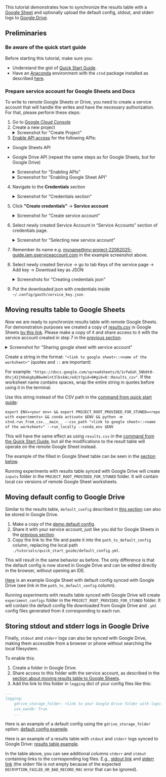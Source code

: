 This tutorial demonstrates how to synchronize the results table with a [Google Sheet](https://workspace.google.com/products/sheets/) and optionally upload the default config, stdout, and stderr logs to [Google Drive](https://drive.google.com/drive/my-drive).

## Preliminaries

### Be aware of the quick start guide

Before starting this tutorial, make sure you:

- Understand the gist of [Quick Start Guide](../quick_start_guide/QUICK_START_GUIDE.md).
- Have an [Anaconda](https://www.anaconda.com/) environment with the `stnd` package installed as described [here](../../README.md#installation).

### Prepare service account for Google Sheets and Docs

To write to remote Google Sheets or Drive, you need to create a service account that will handle the writes and have the necessary authorization. For that, please perform these steps:

1. Go to [Google Cloud Console](https://console.cloud.google.com/projectselector2/apis/dashboard)
2. Create a new project
   <details>
   <summary>Screenshot for "Create Project"</summary>
   <img src="./step_screenshots/create_project.png" alt="Create project">
   </details>
3. [Enable API access](https://docs.gspread.org/en/latest/oauth2.html#enable-api-access) for the following APIs:
- Google Sheets API
- Google Drive API (repeat the same steps as for Google Sheets, but for Google Drive)

    <details>
    <summary>Screenshot for "Enabling APIs"</summary>
    <img src="./step_screenshots/enable_api_services.png" alt="Enable API">
    </details>
    <details>
    <summary>Screenshot for "Enabling Google Sheet API"</summary>
    <img src="./step_screenshots/search_for_service.png" alt="Search for API">
    <img src="./step_screenshots/enable_api.png" alt="Enable API">
    </details>

4. Navigate to the **Credentials** section

    <details>
    <summary>Screenshot for "Credentials section"</summary>
    <img src="./step_screenshots/create_credentials.png" alt="Create Credentials">
    </details>

5. Click **"Create credentials"** → **Service account**

    <details>
    <summary>Screenshot for "Create service account"</summary>
    <img src="./step_screenshots/create_new_service_account.png" alt="Create Service Account">
    </details>

6. Select newly created Service Account in “Service Accounts” section of credentials page.

    <details>
    <summary>Screenshot for "Selecting new service account"</summary>
    <img src="./step_screenshots/push_on_account.png" alt="Selecting new service account">
    </details>

7. Remember its name e.g. myname@my-project-22062025-guide.iam.gserviceaccount.com in the example screenshot above.
8. Select newly created Service → go to tab Keys of the service page → Add key → Download key as JSON

    <details>
    <summary>Screenshots for "Creating credentials json"</summary>
    <img src="./step_screenshots/keys.png" alt="Keys">
    <img src="./step_screenshots/create_new_account.png" alt="Create new account">
    <img src="./step_screenshots/create_key.png" alt="Create json">
    </details>

9. Put the downloaded json with credentials inside `~/.config/gauth/service_key.json`

## Moving results table to Google Sheets

Now we are ready to synchronize results table with remote Google Sheets. For demonstration purposes we created a copy of [results.csv](../quick_start_guide/results.csv) in Google Sheets [by this link](https://docs.google.com/spreadsheets/d/1vfwGoh_5Nb0t0-Ohcj42jhOakgbyB6w4mlnt3lbskAc/edit?gid=0#gid=0). Please make a copy of it and share access to it with the service account created in step 7 in the [previous section](#prepare-service-account-for-google-sheets-and-docs).

<details>
<summary>Screenshot for "Sharing google sheet with service account"</summary>
<img src="./step_screenshots/share_gsheet.png" alt="Share google sheet">
</details>

Create a string in the format: `"<link to google sheet>::<name of the worksheet>"` (quotes and `::` are important)

For example: `"https://docs.google.com/spreadsheets/d/1vfwGoh_5Nb0t0-Ohcj42jhOakgbyB6w4mlnt3lbskAc/edit?gid=0#gid=0::Results_csv"`. If the worksheet name contains spaces, wrap the entire string in quotes before using it in the terminal.

Use this string instead of the CSV path in the [command from quick start guide](../quick_start_guide/QUICK_START_GUIDE.md#run-experiment):

```
export ENV=<your env> && export PROJECT_ROOT_PROVIDED_FOR_STUNED=<repo with experiments> && conda activate $ENV && python -m stnd.run_from_csv.__main__ --csv_path "<link to google sheet>::<name of the worksheet>" --run_locally --conda_env $ENV
```

This will have the same effect as using `results.csv` in the [command from the Quick Start Guide](../quick_start_guide/QUICK_START_GUIDE.md#run-experiment), but all the modifications to the result table will operate on the remote Google Sheet instead.

The example of the filled in Google Sheet table can be seen in the [section below](#storing-stdout-and-stderr-logs-in-google-drive).

Running experiments with results table synced with Google Drive will create `inputs` folder in the `PROJECT_ROOT_PROVIDED_FOR_STUNED` folder. It will contain local csv versions of remote Google Sheet worksheets.

## Moving default config to Google Drive

Similar to the results table, `default_config` described in [this section](../quick_start_guide/QUICK_START_GUIDE.md#prepare-default-config) can also be stored in Google Drive.

1. Make a copy of the [demo default config](https://drive.google.com/file/d/1F1qJn7qoGHLovArnwzxGhAv7QOu4MnJ-/view?usp=drive_link).
2. Share it with your service account, just like you did for Google Sheets in the [previous section](#moving-results-table-to-google-sheets).
3. Copy the link to the file and paste it into the `path_to_default_config` column, replacing the local path `./tutorials/quick_start_guide/default_config.yml`.

This will result in the same behavior as before. The only difference is that the default config is now stored in Google Drive and can be edited directly in the browser, without opening an IDE.

[Here](https://docs.google.com/spreadsheets/d/1gZ45Ss8ychtdSILT0WxV6w1IjlTdmoWjMwkIzxQkFBI/edit?usp=sharing) is an example Google Sheet with default config synced with Google Drive (see link in the `path_to_default_config` column).

Running experiments with results table synced with Google Drive will create `experiment_configs` folder in the `PROJECT_ROOT_PROVIDED_FOR_STUNED` folder. It will contain the default config file downloaded from Google Drive and `.yml` config files generated from it corresponding to each run.

## Storing stdout and stderr logs in Google Drive

Finally, `stdout` and `stderr` logs can also be synced with Google Drive, making them accessible from a browser or phone without searching the local filesystem.

To enable this:

1. Create a folder in Google Drive.
2. Share access to this folder with the service account, as described in the [section about moving results table to Google Sheets](#moving-results-table-to-google-sheets).
3. Add the link to this folder in `logging` dict of your config files like this:

```yaml
...
logging:
    gdrive_storage_folder: <link to your Google Drive folder with logs>
    use_wandb: True
    ...
```

Here is an example of a default config using the `gdrive_storage_folder` option: [default config example](https://drive.google.com/file/d/1DlArNSf0Qjf0vt2cb75x-oy508Xt_RW5/view?usp=drive_link).

Here is an example of a results table with `stdout` and `stderr` logs synced to Google Drive: [results table example](https://docs.google.com/spreadsheets/d/1uAfO73wFZv3tgsGfnCYrm39g3vyWsgaxzmbidpI7zSo/edit?usp=sharing).

In the table above, you can see additional columns `stderr` and `stdout` containing links to the corresponding log files. E.g., [stdout link](https://drive.google.com/file/d/14vyZ5JdZeYMBs4GcwC_D2RGi5Fmm96UD/preview?usp=drivesdk) and [stderr link](https://drive.google.com/file/d/13j3zpA6D5GUfLW7rn-HRyFpCdekjYQ9p/preview?usp=drivesdk) (the stderr file is not empty because of the expected `DECRYPTION_FAILED_OR_BAD_RECORD_MAC` error that can be ignored).

<!-- export ENV=/Users/arubique/github/stnd/envs/stnd_env && export PROJECT_ROOT_PROVIDED_FOR_STUNED=/Users/arubique/github/stnd/ && conda activate $ENV && python -m stnd.run_from_csv.__main__ --csv_path "https://docs.google.com/spreadsheets/d/1uAfO73wFZv3tgsGfnCYrm39g3vyWsgaxzmbidpI7zSo/edit?gid=0#gid=0::Results_csv" --run_locally --conda_env $ENV -->
